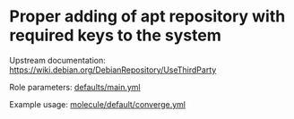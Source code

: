 # Proper adding of apt repository with required keys to the system

Upstream documentation: <https://wiki.debian.org/DebianRepository/UseThirdParty>

Role parameters: [defaults/main.yml](defaults/main.yml)

Example usage: [molecule/default/converge.yml](molecule/default/converge.yml)
